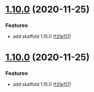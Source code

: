 # [1.10.0](https://github.com/toyboxco/toyboxpkgs/compare/v1.9.0...v1.10.0) (2020-11-25)


### Features

* add skaffold 1.15.0 ([f31e117](https://github.com/toyboxco/toyboxpkgs/commit/f31e117d8e019b2f158327248f03eca0956a60c2))

# [1.10.0](https://github.com/toyboxco/toyboxpkgs/compare/v1.9.0...v1.10.0) (2020-11-25)


### Features

* add skaffold 1.15.0 ([f31e117](https://github.com/toyboxco/toyboxpkgs/commit/f31e117d8e019b2f158327248f03eca0956a60c2))
